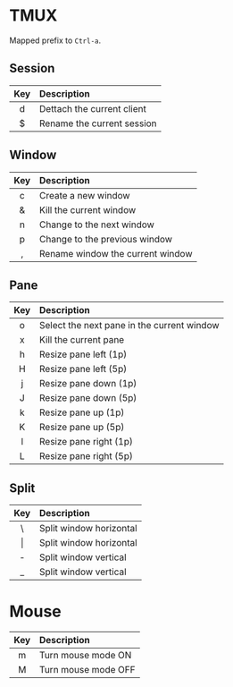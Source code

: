 # TMUX

Mapped prefix to `Ctrl-a`.

## Session

| Key | Description |
|:---:|:---|
| d   | Dettach the current client |
| $   | Rename the current session |

## Window

| Key | Description |
|:---:|:---|
| c   | Create a new window |
| &   | Kill the current window |
| n   | Change to the next window |
| p   | Change to the previous window |
| ,   | Rename window the current window ||

## Pane

| Key | Description |
|:---:|:---|
| o   | Select the next pane in the current window |
| x   | Kill the current pane |
| h   | Resize pane left (1p) |
| H   | Resize pane left (5p) |
| j   | Resize pane down (1p) |
| J   | Resize pane down (5p) |
| k   | Resize pane up (1p) |
| K   | Resize pane up (5p) |
| l   | Resize pane right (1p) |
| L   | Resize pane right (5p) |

## Split

| Key | Description |
|:---:|:---|
| \   | Split window horizontal |
|\|   | Split window horizontal |
| -   | Split window vertical |
| _   | Split window vertical |

# Mouse

| Key | Description |
|:---:|:---|
| m   | Turn mouse mode ON |
| M   | Turn mouse mode OFF |
